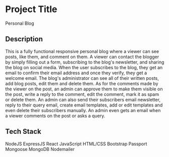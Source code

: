 # Project Title

Personal Blog 

## Description

This is a fully functional responsive personal blog where a viewer can see posts, like them, and comment on them. A viewer can contact the blogger by simply filling out a form, subscribing to the blog's newsletter, and sharing the blog on social media. When the user subscribes to the blog, they get an email to confirm their email address and once they verify, they get a welcome email.
The blog's administrator can see all of their written posts, add blog posts, edit them and delete them. As for the comments made by the viewer on the post, an admin can approve them to make them visible on the post, write a reply to the comment, edit the comment, mark it as spam or delete them. An admin can also send their subscribers email newsletter, reply to their query email, create email templates, add or edit templates and even delete their subscribers manually. An admin even gets an email when a viewer comments on the post or asks a  query. 

## Tech Stack

NodeJS
ExpressJS
React
JavaScript
HTML/CSS
Bootstrap
Passport
Mongoose
MongoDB
Nodemailer


